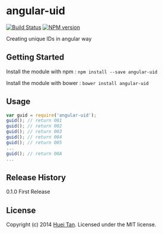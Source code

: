 # angular-uid 
[![Build Status](https://travis-ci.org/easy-node/angular-uid.svg?branch=v0.1.0)](https://travis-ci.org/easy-node/angular-uid)
[![NPM version](https://badge.fury.io/js/angular-uid.svg)](http://badge.fury.io/js/angular-uid)

Creating unique IDs in angular way

## Getting Started
Install the module with npm : `npm install --save angular-uid`

Install the module with bower : ` bower install angular-uid `

## Usage
```javascript
var guid = require('angular-uid');
guid(); // return 001
guid(); // return 002
guid(); // return 003
guid(); // return 004
guid(); // return 005
...
guid(); // return 00A
...
```

## Release History
0.1.0 First Release

## License
Copyright (c) 2014 [Huei Tan](https://github.com/huei90). Licensed under the MIT license.
